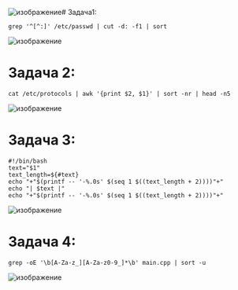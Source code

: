 ![изображение](https://github.com/user-attachments/assets/95dfaa0c-d7fd-4ecc-9718-7da520f42a6e)# Задача1:
```
grep '^[^:]' /etc/passwd | cut -d: -f1 | sort
```
![изображение](https://github.com/user-attachments/assets/5b65586e-c155-40fd-8559-111ee92509fc)


# Задача 2:
```
cat /etc/protocols | awk '{print $2, $1}' | sort -nr | head -n5
```
![изображение](https://github.com/user-attachments/assets/ffe2388b-8ff5-4af2-9e06-bad6e960dff7)

# Задача 3:
```
#!/bin/bash
text="$1"
text_length=${#text}
echo "+"$(printf -- '-%.0s' $(seq 1 $((text_length + 2))))"+"
echo "| $text |"
echo "+"$(printf -- '-%.0s' $(seq 1 $((text_length + 2))))"+"
```

![изображение](https://github.com/user-attachments/assets/f47e79d5-866d-4e38-90e6-03529f084104)

# Задача 4:
```
grep -oE '\b[A-Za-z_][A-Za-z0-9_]*\b' main.cpp | sort -u
```
![изображение](https://github.com/user-attachments/assets/d22e13f6-617d-4398-8c44-f8c65625d2da)

